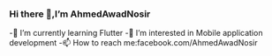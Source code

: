 ### Hi there 👋,I’m AhmedAwadNosir
-🌱 I’m currently learning Flutter 
-👀 I’m interested in Mobile application development
-📫 How to reach me:facebook.com/AhmedAwadNosir
<!--
**AhmedAwadNosir/AhmedAwadNosir** is a ✨ _special_ ✨ repository because its `README.md` (this file) appears on your GitHub profile.

Here are some ideas to get you started:
- 🌱 I’m currently learning Flutter 
- 👀 I’m interested in Mobile application development
- 📫 How to reach me:facebook.com/AhmedAwadNosir
-->
 
